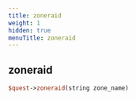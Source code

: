 ```yaml
---
title: zoneraid
weight: 1
hidden: true
menuTitle: zoneraid
---
```

## zoneraid
```perl
$quest->zoneraid(string zone_name)
```